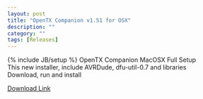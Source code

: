 ```yaml
---
layout: post
title: "OpenTX Companion v1.51 for OSX"
description: ""
category: ""
tags: [Releases]
---
```

{% include JB/setup %}
OpenTX Companion MacOSX Full Setup  
This new installer, include AVRDude, dfu-util-0.7 and libraries  
Download, run and install  

[Download Link](https://companion9x.googlecode.com/files/companion9x_1.51_Mac_Full_Setup.dmg)
